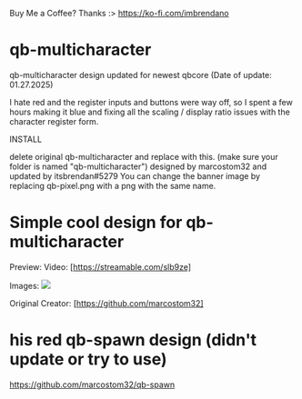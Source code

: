 Buy Me a Coffee? Thanks :>
https://ko-fi.com/imbrendano

# qb-multicharacter
qb-multicharacter design updated for newest qbcore (Date of update: 01.27.2025)

I hate red and the register inputs and buttons were way off, 
so I spent a few hours making it blue and fixing all the scaling / display ratio issues with the character register form.


INSTALL

delete original qb-multicharacter and replace with this. (make sure your folder is named "qb-multicharacter")
designed by marcostom32 and updated by itsbrendan#5279
You can change the banner image by replacing qb-pixel.png with a png with the same name.

# Simple cool design for qb-multicharacter
Preview:
Video: [https://streamable.com/slb9ze]

Images:
![](https://github.com/user-attachments/assets/57c63043-2e4b-4c3c-b208-b7eab65332ce)


Original Creator: [https://github.com/marcostom32]
# his red qb-spawn design (didn't update or try to use)

https://github.com/marcostom32/qb-spawn


